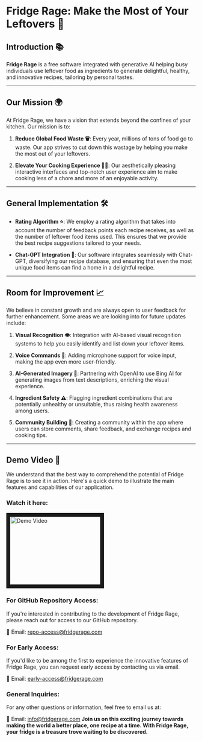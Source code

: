 # Fridge Rage: Make the Most of Your Leftovers 🍲

## Introduction 📚

**Fridge Rage** is a free software integrated with generative AI helping busy individuals use leftover food as ingredients to generate delightful, healthy, and innovative recipes, tailoring by personal tastes.

---

## Our Mission 🌍

At Fridge Rage, we have a vision that extends beyond the confines of your kitchen. Our mission is to:

1. **Reduce Global Food Waste 🗑️**: Every year, millions of tons of food go to waste. Our app strives to cut down this wastage by helping you make the most out of your leftovers.

2. **Elevate Your Cooking Experience 👩‍🍳**: Our aesthetically pleasing interactive interfaces and top-notch user experience aim to make cooking less of a chore and more of an enjoyable activity.
---

## General Implementation 🛠️

- **Rating Algorithm ⭐**: We employ a rating algorithm that takes into account the number of feedback points each recipe receives, as well as the number of leftover food items used. This ensures that we provide the best recipe suggestions tailored to your needs.

- **Chat-GPT Integration 💬**: Our software integrates seamlessly with Chat-GPT, diversifying our recipe database, and ensuring that even the most unique food items can find a home in a delightful recipe.

---

## Room for Improvement 📈

We believe in constant growth and are always open to user feedback for further enhancement. Some areas we are looking into for future updates include:

1. **Visual Recognition 👁️**: Integration with AI-based visual recognition systems to help you easily identify and list down your leftover items.

2. **Voice Commands 🎤**: Adding microphone support for voice input, making the app even more user-friendly.

3. **AI-Generated Imagery 🎨**: Partnering with OpenAI to use Bing AI for generating images from text descriptions, enriching the visual experience.

4. **Ingredient Safety ⚠️**: Flagging ingredient combinations that are potentially unhealthy or unsuitable, thus raising health awareness among users.

5. **Community Building 🤝**: Creating a community within the app where users can store comments, share feedback, and exchange recipes and cooking tips.

---
## Demo Video 🎥

We understand that the best way to comprehend the potential of Fridge Rage is to see it in action. Here's a quick demo to illustrate the main features and capabilities of our application.

### Watch it here:

<a href="[[http://www.youtube.com/watch?feature=player_embedded&v=VIDEO_ID](https://www.youtube.com/watch?v=O0xCgqziGh4)](https://www.youtube.com/watch?v=sB2cNIIyRO8)" target="_blank">
  <img src="[[http://img.youtube.com/vi/VIDEO_ID/0.jpg](https://www.youtube.com/watch?v=sB2cNIIyRO8)](https://th.bing.com/th/id/R.6af6fd9c37f0de4abb34ea0fd20acce3?rik=55mqMmrTutVR0Q&pid=ImgRaw&r=0)" 
  alt="Demo Video" width="240" height="180" border="10" />
</a>

### For GitHub Repository Access:

If you're interested in contributing to the development of Fridge Rage, please reach out for access to our GitHub repository.

📧 Email: [repo-access@fridgerage.com](mailto:repo-access@fridgerage.com)

### For Early Access:

If you'd like to be among the first to experience the innovative features of Fridge Rage, you can request early access by contacting us via email.

📧 Email: [early-access@fridgerage.com](mailto:early-access@fridgerage.com)

### General Inquiries:

For any other questions or information, feel free to email us at:

📧 Email: [info@fridgerage.com](mailto:info@fridgerage.com)
**Join us on this exciting journey towards making the world a better place, one recipe at a time. With Fridge Rage, your fridge is a treasure trove waiting to be discovered.**
